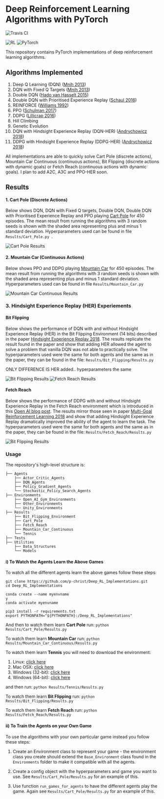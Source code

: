 # Deep Reinforcement Learning Algorithms with PyTorch

![Travis CI](https://travis-ci.org/p-christ/Deep-Reinforcement-Learning-Algorithms-with-PyTorch.svg?branch=master)

![RL](Environments/Animation_Gifs/RL_image.jpeg)   ![PyTorch](Environments/Animation_Gifs/PyTorch-logo-2.jpg)

This repository contains PyTorch implementations of deep reinforcement learning algorithms. 

## **Algorithms Implemented** 

1. Deep Q Learning (DQN) ([Mnih 2013](https://arxiv.org/pdf/1312.5602.pdf))  
1. DQN with Fixed Q Targets ([Mnih 2013](https://arxiv.org/pdf/1312.5602.pdf))
1. Double DQN ([Hado van Hasselt 2015](https://arxiv.org/pdf/1509.06461.pdf))
1. Double DQN with Prioritised Experience Replay ([Schaul 2016](https://arxiv.org/pdf/1511.05952.pdf))
1. REINFORCE ([Williams 1992](http://www-anw.cs.umass.edu/~barto/courses/cs687/williams92simple.pdf))
1. PPO ([Schulman 2017](https://openai-public.s3-us-west-2.amazonaws.com/blog/2017-07/ppo/ppo-arxiv.pdf))
1. DDPG ([Lillicrap 2016](https://arxiv.org/pdf/1509.02971.pdf)) 
1. Hill Climbing
1. Genetic Evolution
1. DQN with Hindsight Experience Replay (DQN-HER) ([Andrychowicz 2018](https://arxiv.org/pdf/1707.01495.pdf))
1. DDPG with Hindsight Experience Replay (DDPG-HER) ([Andrychowicz 2018](https://arxiv.org/pdf/1707.01495.pdf)) 

All implementations are able to quickly solve Cart Pole (discrete actions), Mountain Car Continuous (continuous actions), 
Bit Flipping (discrete actions with dynamic goals) or Fetch Reach (continuous actions with dynamic goals). I plan to add A2C, A3C and PPO-HER soon.


## **Results**

#### 1. Cart Pole (Discrete Actions)

Below shows DQN, DQN with Fixed Q targets, Double DQN, Double DQN with Prioritised Experience Replay and PPO playing
 [Cart Pole](https://github.com/openai/gym/wiki/CartPole-v0) for 450 episodes. The mean result from running the algorithms 
 with 3 random seeds is shown with the shaded area representing plus and minus 1 standard deviation. Hyperparameters
 used can be found in file `Results/Cart_Pole.py `. 

![Cart Pole Results](./Results/Data_And_Graphs/Cart_Pole_Results_Graph.png)

#### 2. Mountain Car (Continuous Actions)

Below shows PPO and DDPG playing [Mountain Car](https://github.com/openai/gym/wiki/MountainCarContinuous-v0) for 450 episodes. The mean result from running the algorithms with 3 random 
seeds is shown with the shaded area representing plus and minus 1 standard deviation. Hyperparameters
 used can be found in file `Results/Mountain_Car.py `

![Mountain Car Continuous Results](./Results/Data_And_Graphs/Mountain_Car_Results_Graph.png)


### 3. Hindsight Experience Replay (HER) Experiements


#### Bit Flipping 

Below shows the performance of DQN with and without Hindsight Experience Replay (HER) in the Bit Flipping Environment (14 bits) described
in the paper [Hindsight Experience Replay 2018](https://arxiv.org/pdf/1707.01495.pdf). The results replicate the result 
found in the paper and show that adding HER allowed the agent to solve a problem that vanilla DQN was not able
 to practically solve. The hyperparameters used were the same for both agents and the same as in the paper, they can be found in the file: `Results/Bit_Flipping/Results.py`    


ONLY DIFFERENCE IS HER added.. hyperparameters the same


![Bit Flipping Results](./Results/Data_and_Graphs/Bit_Flipping_Results_Graph.png) ![Fetch Reach Results](./Results/Data_and_Graphs/Fetch_Reach_Results_Graph.png)



#### Fetch Reach

Below shows the performance of DDPG with and without Hindsight Experience Replay in the Fetch Reach environment
which is introduced in this [Open AI blog post](https://blog.openai.com/ingredients-for-robotics-research/). The results
mirror those seen in paper [Multi-Goal Reinforcement Learning 2018](https://arxiv.org/pdf/1802.09464.pdf) and show that adding Hindsight Experience Replay
dramatically improved the ability of the agent to learn the task. The hyperparameters used were the same for both agents and the same as in the paper, they can be found 
in the file: `Results/Fetch_Reach/Results.py`

![Bit Flipping Results](Results/Fetch_Reach/Results_Graph.png )




### Usage ###

The repository's high-level structure is:
 
    ├── Agents                    
        ├── Actor_Critic_Agents   
        ├── DQN_Agents         
        ├── Policy_Gradient_Agents
        └── Stochastic_Policy_Search_Agents 
    ├── Environments
        ├── Open_AI_Gym_Environments   
        ├── Other_Environments         
        └── Unity_Environments    
    ├── Results
        ├── Bit_Flipping_Environment   
        ├── Cart_Pole
        ├── Fetch_Reach
        ├── Mountain_Car_Continuous             
        └── Tennis        
    ├── Tests
    ├── Utilities
        ├── Data_Structures             
        └── Models            
   

#### i) To Watch the Agents Learn the Above Games  

To watch all the different agents learn the above games follow these steps:

```commandline
git clone https://github.com/p-christ/Deep_RL_Implementations.git
cd Deep_RL_Implementations

conda create --name myenvname
y
conda activate myenvname

pip3 install -r requirements.txt
export PYTHONPATH="${PYTHONPATH}:/Deep_RL_Implementations"
``` 

And then to watch them learn **Cart Pole** run:
`python Results/Cart_Pole/Results.py`

To watch them learn **Mountain Car** run: `python Results/Mountain_Car_Continuous/Results.py`

To watch them learn **Tennis** you will need to download the environment:

1. Linux: [click here](https://s3-us-west-1.amazonaws.com/udacity-drlnd/P3/Tennis/Tennis_Linux.zip)
1. Mac OSX: [click here](https://s3-us-west-1.amazonaws.com/udacity-drlnd/P3/Tennis/Tennis.app.zip)
1. Windows (32-bit): [click here](https://s3-us-west-1.amazonaws.com/udacity-drlnd/P3/Tennis/Tennis_Windows_x86.zip)
1. Windows (64-bit): [click here](https://s3-us-west-1.amazonaws.com/udacity-drlnd/P3/Tennis/Tennis_Windows_x86_64.zip)

and then run: `python Results/Tennis/Results.py`

To watch them learn **Bit Flipping** run: `python Results/Bit_Flipping/Results.py`

To watch them learn **Fetch Reach** run: `python Results/Fetch_Reach/Results.py`


#### ii) To Train the Agents on your Own Game  

To use the algorithms with your own particular game instead you follow these steps:
 
1. Create an Environment class to represent your game - the environment class you create should extend the `Base_Environment` class found in the `Environments` folder to make 
it compatible with all the agents.  

2. Create a config object with the hyperparameters and game you want to use. See `Results/Cart_Pole/Results.py` for an example of this.
3. Use function `run_games_for_agents` to have the different agents play the game. Again see `Results/Cart_Pole/Results.py` for an example of this.
